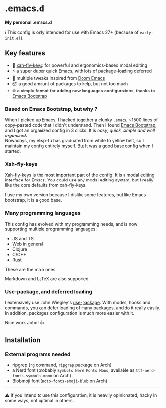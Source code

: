 # .emacs.d
**My personal .emacs.d**

:information_source: This config is only intended for use with Emacs 27+ (because of `early-init.el`).

## Key features
- :100: [xah-fly-keys](https://github.com/xahlee/xah-fly-keys): for powerful and ergonomics-based modal editing
- :zap: a super duper quick Emacs, with lots of package-loading deferred
- :jack_o_lantern: multiple tweaks inspired from [Doom Emacs](https://github.com/hlissner/doom-emacs)
- :package: a good amount of packages to help, but not too much
- :globe_with_meridians: a simple format for adding new languages configurations, thanks to [Emacs Bootstrap](https://github.com/editor-bootstrap/emacs-bootstrap/)


### Based on Emacs Bootstrap, but why ?
When I picked up Emacs, I hacked together a clunky `.emacs`, ~1500 lines of copy-pasted code that I didn't understand.
Then I found [Emacs Bootstrap](https://github.com/editor-bootstrap/emacs-bootstrap/), and I got an organized config in 3 clicks.
It is *easy, quick, simple and well organized*.
<br/>
Nowadays, my elisp-fu has graduated from white to yellow belt, so I maintain my config entirely myself.
But It was a good base config when I started.


### Xah-fly-keys
[Xah-fly-keys](https://github.com/xahlee/xah-fly-keys) is the most important part of the config.
It is a modal editing interface for Emacs.
You could use any modal editing system, but I really like the core defaults from xah-fly-keys.

I use my own version because I dislike some features, but like Emacs-bootstrap, it is a good base.


### Many programming languages
This config has evolved with my programming needs, and is now supporting multiple programming languages:
- JS and TS
- Web in general
- Clojure
- C/C++
- Rust

These are the main ones.


Markdown and LaTeX are also supported.


### Use-package, and deferred loading
I extensively use John Wiegley's [use-package](https://github.com/jwiegley/use-package).
With modes, hooks and commands, you can defer loading of many packages, and do it really easily.
In addition, packages configuration is much more easier with it.

Nice work John! :+1:


## Installation

### External programs needed
- ripgrep (`rg` command, `ripgrep` package on Arch)
- a Nerd font (probably `Symbols Nerd Fonts Mono`, available as `ttf-nerd-fonts-symbols-mono` on Arch)
- Blobmoji font (`noto-fonts-emoji-blob` on Arch)


---

:warning: If you intend to use this configuration, it is heavily opinionated, hacky in some ways, not optimal in others.
